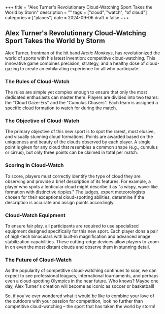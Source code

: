 +++
title = "Alex Turner's Revolutionary Cloud-Watching Sport Takes the World by Storm"
description = ""
tags = ["cloud", "watch", "of cloud"]
categories = ["planes"]
date = 2024-09-06
draft = false
+++

## Alex Turner's Revolutionary Cloud-Watching Sport Takes the World by Storm

Alex Turner, frontman of the hit band *Arctic Monkeys*, has revolutionized the world of sports with his latest invention: competitive cloud-watching. This innovative game combines precision, strategy, and a healthy dose of cloud-gazing to create an exhilarating experience for all who participate.

### The Rules of Cloud-Watch

The rules are simple yet complex enough to ensure that only the most dedicated enthusiasts can master them. Players are divided into two teams: the "Cloud Gaze-Ers" and the "Cumulus Chasers". Each team is assigned a specific cloud formation to watch for during the match.

### The Objective of Cloud-Watch

The primary objective of this new sport is to spot the rarest, most elusive, and visually stunning cloud formations. Points are awarded based on the uniqueness and beauty of the clouds observed by each player. A single point is given for any cloud that resembles a common shape (e.g., cumulus or cirrus), but only three points can be claimed in total per match.

### Scoring in Cloud-Watch

To score, players must correctly identify the type of cloud they are observing and provide a brief description of its features. For example, a player who spots a lenticular cloud might describe it as "a wispy, wave-like formation with distinctive ripples." The judges, expert meteorologists chosen for their exceptional cloud-spotting abilities, determine if the description is accurate and assign points accordingly.

### Cloud-Watch Equipment

To ensure fair play, all participants are required to use specialized equipment designed specifically for this new sport. Each player dons a pair of high-tech binoculars with built-in magnification and advanced image stabilization capabilities. These cutting-edge devices allow players to zoom in on even the most distant clouds and observe them in stunning detail.

### The Future of Cloud-Watch

As the popularity of competitive cloud-watching continues to soar, we can expect to see professional leagues, international tournaments, and perhaps even a cloud-spotting Olympics in the near future. Who knows? Maybe one day, Alex Turner's creation will become as iconic as soccer or basketball!

So, if you've ever wondered what it would be like to combine your love of the outdoors with your passion for competition, look no further than competitive cloud-watching – the sport that has taken the world by storm!